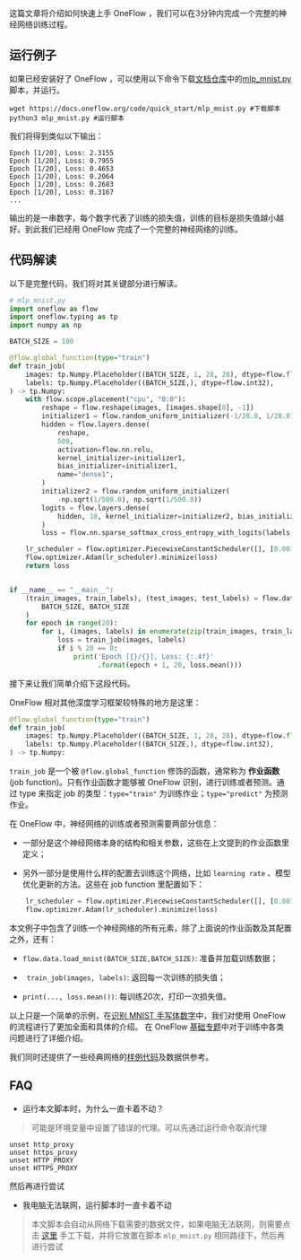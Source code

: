 这篇文章将介绍如何快速上手 OneFlow ，我们可以在3分钟内完成一个完整的神经网络训练过程。

## 运行例子
如果已经安装好了 OneFlow ，可以使用以下命令下载[文档仓库](https://github.com/Oneflow-Inc/oneflow-documentation.git)中的[mlp_mnist.py](https://github.com/Oneflow-Inc/oneflow-documentation/blob/master/cn/docs/code/quick_start/mlp_mnist.py)脚本，并运行。

```
wget https://docs.oneflow.org/code/quick_start/mlp_mnist.py #下载脚本
python3 mlp_mnist.py #运行脚本
```

我们将得到类似以下输出：
```
Epoch [1/20], Loss: 2.3155
Epoch [1/20], Loss: 0.7955
Epoch [1/20], Loss: 0.4653
Epoch [1/20], Loss: 0.2064
Epoch [1/20], Loss: 0.2683
Epoch [1/20], Loss: 0.3167
...
```

输出的是一串数字，每个数字代表了训练的损失值，训练的目标是损失值越小越好。到此我们已经用 OneFlow 完成了一个完整的神经网络的训练。

## 代码解读

以下是完整代码，我们将对其关键部分进行解读。
```python
# mlp_mnist.py
import oneflow as flow
import oneflow.typing as tp
import numpy as np

BATCH_SIZE = 100

@flow.global_function(type="train")
def train_job(
    images: tp.Numpy.Placeholder((BATCH_SIZE, 1, 28, 28), dtype=flow.float),
    labels: tp.Numpy.Placeholder((BATCH_SIZE,), dtype=flow.int32),
) -> tp.Numpy:
    with flow.scope.placement("cpu", "0:0"):
        reshape = flow.reshape(images, [images.shape[0], -1])
        initializer1 = flow.random_uniform_initializer(-1/28.0, 1/28.0)
        hidden = flow.layers.dense(
            reshape,
            500,
            activation=flow.nn.relu,
            kernel_initializer=initializer1,
            bias_initializer=initializer1,
            name="dense1",
        )
        initializer2 = flow.random_uniform_initializer(
            -np.sqrt(1/500.0), np.sqrt(1/500.0))
        logits = flow.layers.dense(
            hidden, 10, kernel_initializer=initializer2, bias_initializer=initializer2, name="dense2"
        )
        loss = flow.nn.sparse_softmax_cross_entropy_with_logits(labels, logits)

    lr_scheduler = flow.optimizer.PiecewiseConstantScheduler([], [0.001])
    flow.optimizer.Adam(lr_scheduler).minimize(loss)
    return loss


if __name__ == "__main__":
    (train_images, train_labels), (test_images, test_labels) = flow.data.load_mnist(
        BATCH_SIZE, BATCH_SIZE
    )
    for epoch in range(20):
        for i, (images, labels) in enumerate(zip(train_images, train_labels)):
            loss = train_job(images, labels)
            if i % 20 == 0:
                print('Epoch [{}/{}], Loss: {:.4f}'
                      .format(epoch + 1, 20, loss.mean()))
```

接下来让我们简单介绍下这段代码。

OneFlow 相对其他深度学习框架较特殊的地方是这里：
```python
@flow.global_function(type="train")
def train_job(
    images: tp.Numpy.Placeholder((BATCH_SIZE, 1, 28, 28), dtype=flow.float),
    labels: tp.Numpy.Placeholder((BATCH_SIZE,), dtype=flow.int32),
) -> tp.Numpy:
```
`train_job` 是一个被 `@flow.global_function` 修饰的函数，通常称为 **作业函数** (job function)。只有作业函数才能够被 OneFlow 识别，进行训练或者预测。通过 type 来指定 job 的类型：`type="train"` 为训练作业；`type="predict"` 为预测作业。

在 OneFlow 中，神经网络的训练或者预测需要两部分信息：

* 一部分是这个神经网络本身的结构和相关参数，这些在上文提到的作业函数里定义；

* 另外一部分是使用什么样的配置去训练这个网络，比如 `learning rate` 、模型优化更新的方法。这些在 job function 里配置如下：
```python
    lr_scheduler = flow.optimizer.PiecewiseConstantScheduler([], [0.001])
    flow.optimizer.Adam(lr_scheduler).minimize(loss)
```

本文例子中包含了训练一个神经网络的所有元素，除了上面说的作业函数及其配置之外，还有：

- `flow.data.load_mnist(BATCH_SIZE,BATCH_SIZE)`: 准备并加载训练数据；

- ` train_job(images, labels)`: 返回每一次训练的损失值；

- `print(..., loss.mean())`: 每训练20次，打印一次损失值。


以上只是一个简单的示例，在[识别 MNIST 手写体数字](lenet_mnist.md)中，我们对使用 OneFlow 的流程进行了更加全面和具体的介绍。
在 OneFlow [基础专题](../basics_topics/data_input.md)中对于训练中各类问题进行了详细介绍。


我们同时还提供了一些经典网络的[样例代码](https://github.com/Oneflow-Inc/OneFlow-Benchmark)及数据供参考。

## FAQ
- 运行本文脚本时，为什么一直卡着不动？
> 可能是环境变量中设置了错误的代理。可以先通过运行命令取消代理
```
unset http_proxy
unset https_proxy
unset HTTP_PROXY
unset HTTPS_PROXY
```
然后再进行尝试

- 我电脑无法联网，运行脚本时一直卡着不动
> 本文脚本会自动从网络下载需要的数据文件，如果电脑无法联网，则需要点击 [这里](https://oneflow-public.oss-cn-beijing.aliyuncs.com/datasets/mnist.npz) 手工下载，并将它放置在脚本 `mlp_mnist.py` 相同路径下，然后再进行尝试
